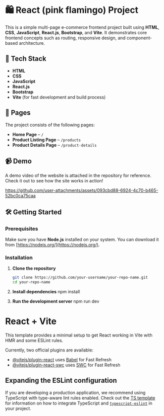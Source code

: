 # 🛍️ React (pink flamingo) Project

This is a simple multi-page e-commerce frontend project built using **HTML**, **CSS**, **JavaScript**, **React.js**, **Bootstrap**, and **Vite**. It demonstrates core frontend concepts such as routing, responsive design, and component-based architecture.

## 🚀 Tech Stack

- **HTML**
- **CSS**
- **JavaScript**
- **React.js**
- **Bootstrap**
- **Vite** (for fast development and build process)

## 📄 Pages

The project consists of the following pages:

- **Home Page** – `/`  
- **Product Listing Page** – `/products`  
- **Product Details Page** – `/product-details`  

## 📹 Demo

A demo video of the website is attached in the repository for reference. Check it out to see how the site works in action!


https://github.com/user-attachments/assets/093cbd88-6924-4c70-b465-52bc0ca75caa


## 🛠️ Getting Started

### Prerequisites

Make sure you have **Node.js** installed on your system. You can download it from [https://nodejs.org/](https://nodejs.org/).

### Installation

1. **Clone the repository**
   ```bash
   git clone https://github.com/your-username/your-repo-name.git
   cd your-repo-name

1. **Install dependencies**
   npm install

1. **Run the development server**
   npm run dev


# React + Vite

This template provides a minimal setup to get React working in Vite with HMR and some ESLint rules.

Currently, two official plugins are available:

- [@vitejs/plugin-react](https://github.com/vitejs/vite-plugin-react/blob/main/packages/plugin-react) uses [Babel](https://babeljs.io/) for Fast Refresh
- [@vitejs/plugin-react-swc](https://github.com/vitejs/vite-plugin-react/blob/main/packages/plugin-react-swc) uses [SWC](https://swc.rs/) for Fast Refresh

## Expanding the ESLint configuration

If you are developing a production application, we recommend using TypeScript with type-aware lint rules enabled. Check out the [TS template](https://github.com/vitejs/vite/tree/main/packages/create-vite/template-react-ts) for information on how to integrate TypeScript and [`typescript-eslint`](https://typescript-eslint.io) in your project.
